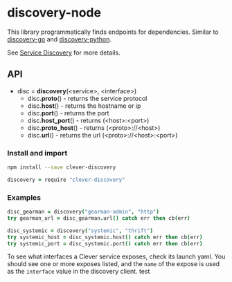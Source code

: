 # discovery-node

This library programmatically finds endpoints for dependencies. Similar to [discovery-go](https://github.com/Clever/discovery-go) and [discovery-python](https://github.com/Clever/discovery-python).

See [Service Discovery](https://clever.atlassian.net/wiki/spaces/ENG/pages/116686857/Discovery) for more details.

## API

- disc = **discovery**(\<service\>, \<interface\>)
  - disc.**proto**() - returns the service protocol
  - disc.**host**() - returns the hostname or ip
  - disc.**port**() - returns the port
  - disc.**host_port**() - returns (\<host\>:\<port\>)
  - disc.**proto_host**() - returns (\<proto\>://\<host\>)
  - disc.**url**() - returns the url (\<proto\>://\<host\>:\<port\>)

### Install and import

```bash
npm install --save clever-discovery
```

```coffee
discovery = require "clever-discovery"
```

### Examples

```coffee
disc_gearman = discovery("gearman-admin", "http")
try gearman_url = disc_gearman.url() catch err then cb(err)

disc_systemic = discovery("systemic", "thrift")
try systemic_host = disc_systemic.host() catch err then cb(err)
try systemic_port = disc_systemic.port() catch err then cb(err)
```

To see what interfaces a Clever service exposes, check its launch yaml. You should see one or more exposes listed, and the `name` of the expose is used as the `interface` value in the discovery client.
test
